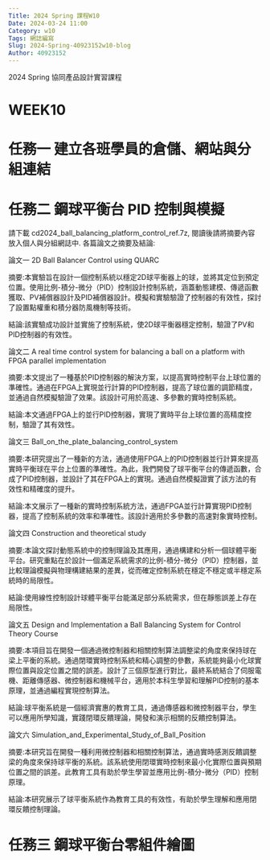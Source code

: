 ```yaml
---
Title: 2024 Spring 課程W10
Date: 2024-03-24 11:00
Category: w10
Tags: 網誌編寫
Slug: 2024-Spring-40923152w10-blog
Author: 40923152
---
```



2024 Spring 協同產品設計實習課程

<!-- PELICAN_END_SUMMARY -->

# WEEK10
# 任務一 建立各班學員的倉儲、網站與分組連結

[網址]: (https://40923152.github.io/cd2024/content/Brython.html)

# 任務二 鋼球平衡台 PID 控制與模擬
請下載 cd2024_ball_balancing_platform_control_ref.7z, 閱讀後請將摘要內容放入個人與分組網誌中.
各篇論文之摘要及結論:

論文一 2D Ball Balancer Control using QUARC

摘要:本實驗旨在設計一個控制系統以穩定2D球平衡器上的球，並將其定位到預定位置。使用比例-積分-微分（PID）控制設計控制系統，涵蓋動態建模、傳遞函數獲取、PV補償器設計及PID補償器設計。模擬和實驗驗證了控制器的有效性，探討了設置點權重和積分器防風機制等技術。

結論:該實驗成功設計並實施了控制系統，使2D球平衡器穩定控制，驗證了PV和PID控制器的有效性。

論文二 A real time control system for balancing a ball on a platform with FPGA parallel implementation

摘要:本文提出了一種基於PID控制器的解決方案，以提高實時控制平台上球位置的準確性。通過在FPGA上實現並行計算的PID控制器，提高了球位置的調節精度，並通過自然模擬驗證了效果。該設計可用於高速、多參數的實時控制系統。

結論:本文通過FPGA上的並行PID控制器，實現了實時平台上球位置的高精度控制，驗證了其有效性。

論文三 Ball_on_the_plate_balancing_control_system

摘要:本研究提出了一種新的方法，通過使用FPGA上的PID控制器並行計算來提高實時平衡球在平台上位置的準確性。為此，我們開發了球平衡平台的傳遞函數，合成了PID控制器，並設計了其在FPGA上的實現。通過自然模擬證實了該方法的有效性和精確度的提升。

結論:本文展示了一種新的實時控制系統方法，通過FPGA並行計算實現PID控制器，提高了控制系統的效率和準確性。該設計適用於多參數的高速對象實時控制。

論文四 Construction and theoretical study

摘要:本論文探討動態系統中的控制理論及其應用，通過構建和分析一個球體平衡平台。研究重點在於設計一個滿足系統需求的比例-積分-微分（PID）控制器，並比較理論模擬與物理構建結果的差異，從而確定控制系統在穩定不穩定或半穩定系統時的局限性。

結論:使用線性控制設計球體平衡平台能滿足部分系統需求，但在靜態誤差上存在局限性。

論文五 Design and Implementation a Ball Balancing System for Control Theory Course

摘要:本項目旨在開發一個通過微控制器和相關控制算法調整梁的角度來保持球在梁上平衡的系統。通過閉環實時控制系統和精心調整的參數，系統能夠最小化球實際位置與設定位置之間的誤差。設計了三個原型進行對比，最終系統結合了伺服電機、距離傳感器、微控制器和機械平台，適用於本科生學習和理解PID控制的基本原理，並通過編程實現控制算法。

結論:球平衡系統是一個經濟實惠的教育工具，通過傳感器和微控制器平台，學生可以應用所學知識，實踐閉環反饋理論，開發和演示相關的反饋控制算法。

論文六 Simulation_and_Experimental_Study_of_Ball_Position

摘要:本研究旨在開發一種利用微控制器和相關控制算法，通過實時感測反饋調整梁的角度來保持球平衡的系統。該系統使用閉環實時控制來最小化實際位置與預期位置之間的誤差。此教育工具有助於學生學習並應用比例-積分-微分（PID）控制原理。

結論:本研究展示了球平衡系統作為教育工具的有效性，有助於學生理解和應用閉環反饋控制理論。

# 任務三 鋼球平衡台零組件繪圖